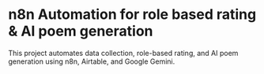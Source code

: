 # n8n Automation for role based rating & AI poem generation

This project automates data collection, role-based rating, and AI poem generation using n8n, Airtable, and Google Gemini. 
